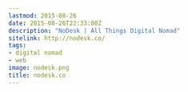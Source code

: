 ```yaml
---
lastmod: 2015-08-26
date: 2015-08-26T22:33:00Z
description: "NoDesk | All Things Digital Nomad"
sitelink: http://nodesk.co/
tags:
- digital nomad
- web
image: nodesk.png
title: nodesk.co
---
```

